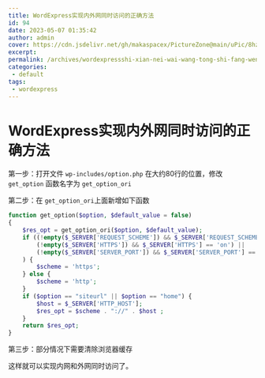 ```yaml
---
title: WordExpress实现内外网同时访问的正确方法
id: 94
date: 2023-05-07 01:35:42
author: admin
cover: https://cdn.jsdelivr.net/gh/makaspacex/PictureZone@main/uPic/8hzTwV.png
excerpt: 
permalink: /archives/wordexpressshi-xian-nei-wai-wang-tong-shi-fang-wen-de-zheng-que-fang-fa
categories:
 - default
tags: 
 - wordexpress
---
```

#  WordExpress实现内外网同时访问的正确方法

第一步：打开文件 `wp-includes/option.php`  在大约80行的位置，修改 `get_option` 函数名字为 `get_option_ori`

第二步：在 `get_option_ori`上面新增如下函数

```php
function get_option($option, $default_value = false)
{
    $res_opt = get_option_ori($option, $default_value);
    if ((!empty($_SERVER['REQUEST_SCHEME']) && $_SERVER['REQUEST_SCHEME'] == 'https') ||
        (!empty($_SERVER['HTTPS']) && $_SERVER['HTTPS'] == 'on') ||
        (!empty($_SERVER['SERVER_PORT']) && $_SERVER['SERVER_PORT'] == '443')
    ) {
        $scheme = 'https';
    } else {
        $scheme = 'http';
    }
    if ($option == "siteurl" || $option == "home") {
        $host = $_SERVER['HTTP_HOST'];
        $res_opt = $scheme . "://" . $host ;
    }
    return $res_opt;
}
```

第三步：部分情况下需要清除浏览器缓存

这样就可以实现内网和外网同时访问了。
